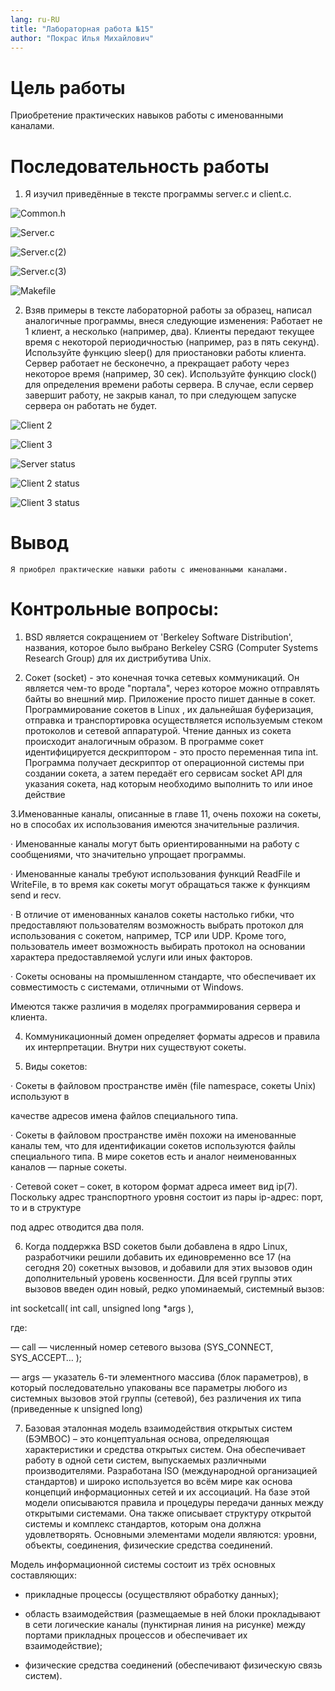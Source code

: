 ```yaml
---
lang: ru-RU
title: "Лабораторная работа №15"
author: "Покрас Илья Михайлович"
---
```


# Цель работы
Приобретение практических навыков работы с именованными каналами.


# Последовательность работы


1. Я изучил приведённые в тексте программы server.c и client.c.

![Common.h](https://imgur.com/3ljfh0u.png)

![Server.c](https://imgur.com/9TjiQez.png)

![Server.c(2)](https://imgur.com/dqJTiXL.png)

![Server.c(3)](https://imgur.com/Uns5dPC.png)

![Makefile](https://imgur.com/N6qCnyg.png)


2. Взяв примеры в тексте лабораторной работы за образец, написал аналогичные программы, внеся следующие изменения:
Работает не 1 клиент, а несколько (например, два).
Клиенты передают текущее время с некоторой периодичностью (например, раз в пять секунд). Используйте функцию sleep() для приостановки работы клиента.
Сервер работает не бесконечно, а прекращает работу через некоторое время (например, 30 сек). Используйте функцию clock() для определения времени работы сервера. В случае, если сервер завершит работу, не закрыв канал, то при следующем запуске сервера он работать не будет.

![Client 2](https://imgur.com/HNPA8YL.png)

![Client 3](https://imgur.com/tsDcgIz.png)

![Server status](https://imgur.com/BCrLsno.png)

![Client 2 status](https://imgur.com/enGMfks.png)

![Client 3 status](https://imgur.com/xXU7Njq.png)

# Вывод
```
Я приобрел практические навыки работы с именованными каналами.

```


# Контрольные вопросы:

1. BSD является сокращением от 'Berkeley Software Distribution', названия, которое было выбрано Berkeley CSRG (Computer Systems Research Group) для их дистрибутива Unix.

2. Сокет (socket) - это конечная точка сетевых коммуникаций. Он является чем-то вроде "портала", через которое можно отправлять байты во внешний мир. Приложение просто пишет данные в сокет. Программирование сокетов в Linux , их дальнейшая буферизация, отправка и транспортировка осуществляется используемым стеком протоколов и сетевой аппаратурой. Чтение данных из сокета происходит аналогичным образом. В программе сокет идентифицируется дескриптором - это просто переменная типа int. Программа получает дескриптор от операционной системы при создании сокета, а затем передаёт его сервисам socket API для указания сокета, над которым необходимо выполнить то или иное действие

3.Именованные каналы, описанные в главе 11, очень похожи на сокеты, но в способах их использования имеются значительные различия.

· Именованные каналы могут быть ориентированными на работу с сообщениями, что значительно упрощает программы.

· Именованные каналы требуют использования функций ReadFile и WriteFile, в то время как сокеты могут обращаться также к функциям send и recv.

· В отличие от именованных каналов сокеты настолько гибки, что предоставляют пользователям возможность выбрать протокол для использования с сокетом, например, TCP или UDP. Кроме того, пользователь имеет возможность выбирать протокол на основании характера предоставляемой услуги или иных факторов.

· Сокеты основаны на промышленном стандарте, что обеспечивает их совместимость с системами, отличными от Windows.

Имеются также различия в моделях программирования сервера и клиента.

4. Коммуникационный домен определяет форматы адресов и правила их интерпретации. Внутри них существуют сокеты.

5. Виды сокетов:

· Сокеты в файловом пространстве имён (file namespace, сокеты Unix) используют в

качестве адресов имена файлов специального типа.

· Сокеты в файловом пространстве имён похожи на именованные каналы тем, что для идентификации сокетов используются файлы специального типа. В мире сокетов есть и аналог неименованных каналов — парные сокеты.

· Сетевой сокет – сокет, в котором формат адреса имеет вид ip(7). Поскольку адрес транспортного уровня состоит из пары ip-адрес: порт, то и в структуре

под адрес отводится два поля.

6. Когда поддержка BSD сокетов были добавлена в ядро Linux, разработчики решили добавить их единовременно все 17 (на сегодня 20) сокетных вызовов, и добавили для этих вызовов один дополнительный уровень косвенности. Для всей группы этих вызовов введен один новый, редко упоминаемый, системный вызов:

int socketcall( int call, unsigned long *args ),

где:

— call — численный номер сетевого вызова (SYS_CONNECT, SYS_ACCEPT… );

— args — указатель 6-ти элементного массива (блок параметров), в который последовательно упакованы все параметры любого из системных вызовов этой группы (сетевой), без различения их типа (приведенные к unsigned long)

7. Базовая эталонная модель взаимодействия открытых систем (БЭМВОС) – это концептуальная основа, определяющая характеристики и средства открытых систем. Она обеспечивает работу в одной сети систем, выпускаемых различными производителями. Разработана ISO (международной организацией стандартов) и широко используется во всём мире как основа концепций информационных сетей и их ассоциаций. На базе этой модели описываются правила и процедуры передачи данных между открытыми системами. Она также описывает структуру открытой системы и комплекс стандартов, которым она должна удовлетворять. Основными элементами модели являются: уровни, объекты, соединения, физические средства соединений.

Модель информационной системы состоит из трёх основных составляющих:

- прикладные процессы (осуществляют обработку данных);

- область взаимодействия (размещаемые в ней блоки прокладывают в сети логические каналы (пунктирная линия на рисунке) между портами прикладных процессов и обеспечивает их взаимодействие);

- физические средства соединений (обеспечивают физическую связь систем).
